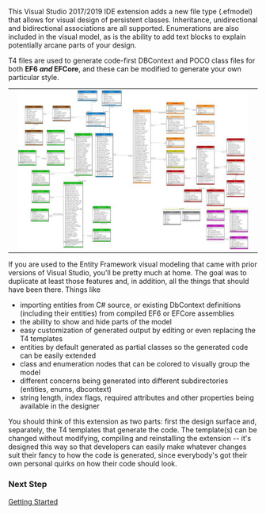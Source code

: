<!--# Entity Framework Visual Designer

### Entity Framework visual design surface and code-first code generation for EF6, EFCore and beyond.
-->
This Visual Studio 2017/2019 IDE extension adds a new file type (.efmodel) that allows for visual 
design of persistent classes. Inheritance, unidirectional and bidirectional associations are all 
supported. Enumerations are also included in the visual model, as is the ability to add text 
blocks to explain potentially arcane parts of your design. 

T4 files are used to generate code-first DBContext and POCO class files for both **EF6 _and_ EFCore**, 
and these can be modified to generate your own particular style.

<table width="100%"><tr><td align="center" width="100%">
<img src="images/Designer.jpg" width="95%"/>
</td></tr></table>

If you are used to the Entity Framework visual modeling that came with prior versions of 
Visual Studio, you'll be pretty much at home. The goal was to duplicate at least those features 
and, in addition, all the things that should have been there. Things like

*   importing entities from C# source, or existing DbContext definitions (including their entities) from compiled EF6 or EFCore assemblies
*   the ability to show and hide parts of the model
*   easy customization of generated output by editing or even replacing the T4 templates
*   entities by default generated as partial classes so the generated code can be easily extended
*   class and enumeration nodes that can be colored to visually group the model
*   different concerns being generated into different subdirectories (entities, enums, dbcontext)
*   string length, index flags, required attributes and other properties being available in the designer

You should think of this extension as two parts: first the design surface and, separately, the 
T4 templates that generate the code. The template(s) can be changed without modifying, compiling 
and reinstalling the extension -- it's designed this way so that developers can easily make 
whatever changes suit their fancy to how the code is generated, since everybody's got their own 
personal quirks on how their code should look.

### Next Step 
[Getting Started](Getting-Started)
